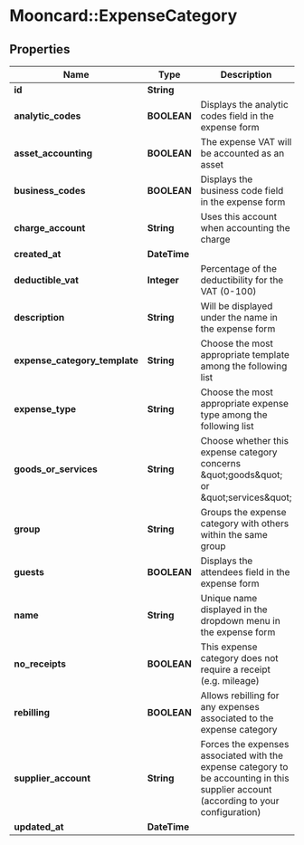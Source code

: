 # Mooncard::ExpenseCategory

## Properties
Name | Type | Description | Notes
------------ | ------------- | ------------- | -------------
**id** | **String** |  | [optional] 
**analytic_codes** | **BOOLEAN** | Displays the analytic codes field in the expense form | [optional] 
**asset_accounting** | **BOOLEAN** | The expense VAT will be accounted as an asset | [optional] 
**business_codes** | **BOOLEAN** | Displays the business code field in the expense form | [optional] 
**charge_account** | **String** | Uses this account when accounting the charge | [optional] 
**created_at** | **DateTime** |  | [optional] 
**deductible_vat** | **Integer** | Percentage of the deductibility for the VAT (0-100) | [optional] 
**description** | **String** | Will be displayed under the name in the expense form | [optional] 
**expense_category_template** | **String** | Choose the most appropriate template among the following list | [optional] 
**expense_type** | **String** | Choose the most appropriate expense type among the following list | [optional] 
**goods_or_services** | **String** | Choose whether this expense category concerns \&quot;goods\&quot; or \&quot;services\&quot; | [optional] 
**group** | **String** | Groups the expense category with others within the same group | [optional] 
**guests** | **BOOLEAN** | Displays the attendees field in the expense form | [optional] 
**name** | **String** | Unique name displayed in the dropdown menu in the expense form | [optional] 
**no_receipts** | **BOOLEAN** | This expense category does not require a receipt (e.g. mileage) | [optional] 
**rebilling** | **BOOLEAN** | Allows rebilling for any expenses associated to the expense category | [optional] 
**supplier_account** | **String** | Forces the expenses associated with the expense category to be accounting in this supplier account (according to your configuration) | [optional] 
**updated_at** | **DateTime** |  | [optional] 


